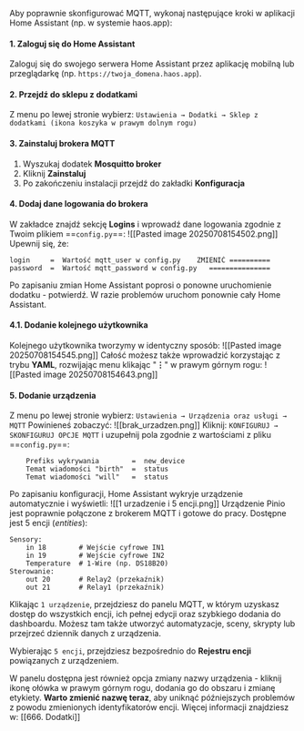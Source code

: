 Aby poprawnie skonfigurować MQTT, wykonaj następujące kroki w aplikacji Home Assistant (np. w systemie haos.app):
#### 1. Zaloguj się do Home Assistant
Zaloguj się do swojego serwera Home Assistant przez aplikację mobilną lub przeglądarkę 
(np. `https://twoja_domena.haos.app`).
#### 2. Przejdź do sklepu z dodatkami
Z menu po lewej stronie wybierz:
	`Ustawienia → Dodatki → Sklep z dodatkami (ikona koszyka w prawym dolnym rogu)`
#### 3. Zainstaluj brokera MQTT
1. Wyszukaj dodatek **Mosquitto broker**
2. Kliknij **Zainstaluj**
3. Po zakończeniu instalacji przejdź do zakładki **Konfiguracja**
#### 4. Dodaj dane logowania do brokera
W zakładce znajdź sekcję **Logins** i wprowadź dane logowania zgodnie z Twoim plikiem ==`config.py`==:
	![[Pasted image 20250708154502.png]]
Upewnij się, że:
```
login     =  Wartość mqtt_user w config.py    ZMIENIĆ ==========
password  =  Wartość mqtt_password w config.py   ===============
```
Po zapisaniu zmian Home Assistant poprosi o ponowne uruchomienie dodatku - potwierdź. 
W razie problemów uruchom ponownie cały Home Assistant.
#### 4.1. Dodanie kolejnego użytkownika
Kolejnego użytkownika tworzymy w identyczny sposób:
	![[Pasted image 20250708154545.png]]
Całość możesz także wprowadzić korzystając z trybu **YAML**, rozwijając menu klikając "**⋮**" w prawym górnym rogu:
	![[Pasted image 20250708154643.png]]
#### 5. Dodanie urządzenia
Z menu po lewej stronie wybierz:
	`Ustawienia → Urządzenia oraz usługi → MQTT`
Powinieneś zobaczyć:
![[brak_urzadzen.png]]
Kliknij:
	`KONFIGURUJ → SKONFIGURUJ OPCJE MQTT`
i uzupełnij pola zgodnie z wartościami z pliku ==`config.py`==:
```
	Prefiks wykrywania        =  new_device
	Temat wiadomości "birth"  =  status
	Temat wiadomości "will"   =  status
```
Po zapisaniu konfiguracji, Home Assistant wykryje urządzenie automatycznie i wyświetli:
![[1 urzadzenie i 5 encji.png]]
Urządzenie Pinio jest poprawnie połączone z brokerem MQTT i gotowe do pracy. 
Dostępne jest 5 encji (*entities*):
```
Sensory:
	in 18        # Wejście cyfrowe IN1
	in 19        # Wejście cyfrowe IN2
	Temperature  # 1-Wire (np. DS18B20)
Sterowanie:
	out 20       # Relay2 (przekaźnik)
	out 21       # Relay1 (przekaźnik)
```
Klikając `1 urządzenie`, przejdziesz do panelu MQTT, w którym uzyskasz dostęp do wszystkich encji, ich pełnej edycji oraz szybkiego dodania do dashboardu. Możesz tam także utworzyć automatyzacje, sceny, skrypty lub przejrzeć dziennik danych z urządzenia.

Wybierając `5 encji`, przejdziesz bezpośrednio do **Rejestru encji** powiązanych z urządzeniem.

W panelu dostępna jest również opcja zmiany nazwy urządzenia - kliknij ikonę ołówka w prawym górnym rogu, dodania go do obszaru i zmianę etykiety. **Warto zmienić nazwę teraz**, aby uniknąć późniejszych problemów z powodu zmienionych identyfikatorów encji.
Więcej informacji znajdziesz w: [[666. Dodatki]]